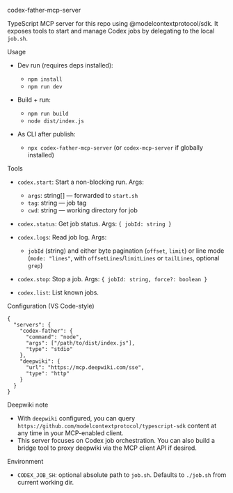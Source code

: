 codex-father-mcp-server

TypeScript MCP server for this repo using @modelcontextprotocol/sdk. It exposes tools to start and manage Codex jobs by delegating to the local `job.sh`.

Usage
- Dev run (requires deps installed):
  - `npm install`
  - `npm run dev`

- Build + run:
  - `npm run build`
  - `node dist/index.js`

- As CLI after publish:
  - `npx codex-father-mcp-server` (or `codex-mcp-server` if globally installed)

Tools
- `codex.start`: Start a non-blocking run. Args:
  - `args`: string[] — forwarded to `start.sh`
  - `tag`: string — job tag
  - `cwd`: string — working directory for job

- `codex.status`: Get job status. Args: `{ jobId: string }`
- `codex.logs`: Read job log. Args:
  - `jobId` (string) and either byte pagination (`offset`, `limit`) or line mode (`mode: "lines"`, with `offsetLines`/`limitLines` or `tailLines`, optional `grep`)
- `codex.stop`: Stop a job. Args: `{ jobId: string, force?: boolean }`
- `codex.list`: List known jobs.

Configuration (VS Code-style)
```
{
  "servers": {
    "codex-father": {
      "command": "node",
      "args": ["/path/to/dist/index.js"],
      "type": "stdio"
    },
    "deepwiki": {
      "url": "https://mcp.deepwiki.com/sse",
      "type": "http"
    }
  }
}
```

Deepwiki note
- With `deepwiki` configured, you can query `https://github.com/modelcontextprotocol/typescript-sdk` content at any time in your MCP-enabled client.
- This server focuses on Codex job orchestration. You can also build a bridge tool to proxy deepwiki via the MCP client API if desired.

Environment
- `CODEX_JOB_SH`: optional absolute path to `job.sh`. Defaults to `./job.sh` from current working dir.

